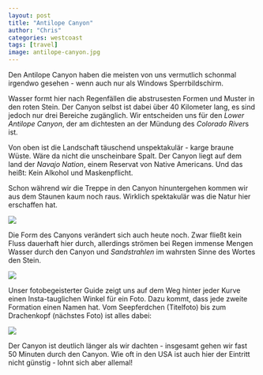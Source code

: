 ```yaml
---
layout: post
title: "Antilope Canyon"
author: "Chris"
categories: westcoast
tags: [travel]
image: antilope-canyon.jpg
---
```

Den Antilope Canyon haben die meisten von uns vermutlich schonmal irgendwo gesehen - wenn auch nur als Windows Sperrbildschirm.

Wasser formt hier nach Regenfällen die abstrusesten Formen und Muster in den roten Stein. Der Canyon selbst ist dabei über 40 Kilometer lang, es sind jedoch nur drei Bereiche zugänglich. Wir entscheiden uns für den *Lower Antilope Canyon*, der am dichtesten an der Mündung des *Colorado River*s ist.

Von oben ist die Landschaft täuschend unspektakulär - karge braune Wüste. Wäre da nicht die unscheinbare Spalt. Der Canyon liegt auf dem land der *Navajo Nation*, einem Reservat von Native Americans. Und das heißt: Kein Alkohol und Maskenpflicht.

Schon während wir die Treppe in den Canyon hinuntergehen kommen wir aus dem Staunen kaum noch raus. Wirklich spektakulär was die Natur hier erschaffen hat.

![](/assets/img/us/antilope-2.jpg)

Die Form des Canyons verändert sich auch heute noch. Zwar fließt kein Fluss dauerhaft hier durch, allerdings strömen bei Regen immense Mengen Wasser durch den Canyon und *Sandstrahlen* im wahrsten Sinne des Wortes den Stein.

![](/assets/img/us/antilope-blue.jpg)

Unser fotobegeisterter Guide zeigt uns auf dem Weg hinter jeder Kurve einen Insta-tauglichen Winkel für ein Foto. Dazu kommt, dass jede zweite Formation einen Namen hat. Vom Seepferdchen (Titelfoto) bis zum Drachenkopf (nächstes Foto) ist alles dabei:

![](/assets/img/us/antilope-dragon.jpg)

Der Canyon ist deutlich länger als wir dachten - insgesamt gehen wir fast 50 Minuten durch den Canyon. Wie oft in den USA ist auch hier der Eintritt nicht günstig - lohnt sich aber allemal!
